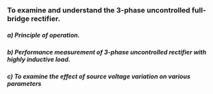 ### To examine and understand the 3-phase uncontrolled full-bridge rectifier.

##### a) Principle of operation.

##### b) Performance measurement of 3-phase uncontrolled rectifier with highly inductive load.

##### c) To examine the effect of source voltage variation on various parameters
